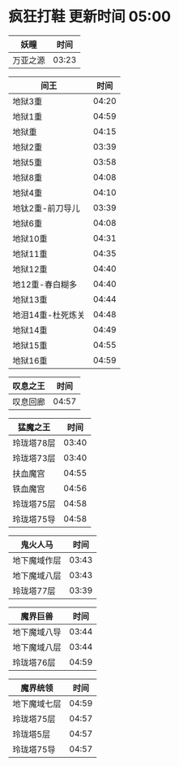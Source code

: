# 疯狂打鞋 更新时间 05:00

| 妖瞳   | 时间    |
|--------|-------|
| 万亚之源 | 03:23 |

| 间王   | 时间    |
|--------|-------|
| 地狱3重 | 04:20 |
| 地狱1重 | 04:59 |
| 地狱重 | 04:15 |
| 地狱2重 | 03:39 |
| 地狱5重 | 03:58 |
| 地狱8重 | 04:08 |
| 地狱4重 | 04:10 |
| 地钛2重-前刀导儿 | 03:39 |
| 地狱6重 | 04:08 |
| 地狱10重 | 04:31 |
| 地狱11重 | 04:35 |
| 地狱12重 | 04:40 |
| 地12重-春白糊多 | 04:40 |
| 地狱13重 | 04:44 |
| 地泪14重-杜死炼关 | 04:48 |
| 地狱14重 | 04:49 |
| 地狱15重 | 04:55 |
| 地狱16重 | 04:59 |

| 叹息之王   | 时间    |
|--------|-------|
| 叹息回廊 | 04:57 |

| 猛魔之王   | 时间    |
|--------|-------|
| 玲珑塔78层 | 03:40 |
| 玲珑塔73层 | 03:40 |
| 扶血魔宫 | 04:55 |
| 铁血魔宫 | 04:56 |
| 玲珑塔75层 | 04:58 |
| 玲珑塔75导 | 04:58 |

| 鬼火人马   | 时间    |
|--------|-------|
| 地下魔域作层 | 03:43 |
| 地下魔域八层 | 03:43 |
| 玲珑塔77层 | 03:39 |

| 魔界巨兽   | 时间    |
|--------|-------|
| 地下魔域八导 | 03:44 |
| 地下魔域八层 | 03:44 |
| 玲珑塔76层 | 04:59 |

| 魔界统领   | 时间    |
|--------|-------|
| 地下魔域七层 | 04:59 |
| 玲珑塔75层 | 04:57 |
| 玲珑塔5层 | 04:57 |
| 玲珑塔75导 | 04:57 |